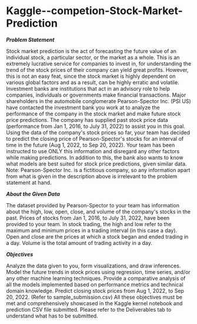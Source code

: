 # Kaggle--competion-Stock-Market-Prediction
***Problem Statement***

Stock market prediction is the act of forecasting the future value of an individual stock, a particular sector, or the market as a whole.
This is an extremely lucrative service for companies to invest in, for understanding the trend of the stock prices of their company can yield great profits. 
However, this is not an easy feat, since the stock market is highly dependent on various global factors and as a result, can be highly erratic and volatile. 
Investment banks are institutions that act in an advisory role to help companies, individuals or governments make financial transactions.
Major shareholders in the automobile conglomerate Pearson-Spector Inc. (PSI US) have contacted the investment bank you work at to analyze the performance of the company in the stock market and make future stock price predictions.
The company has supplied past stock price data (performance from Jan 1, 2016, to July 31, 2022) to assist you in this goal. Using the data of the company's stock prices so far, your team has decided to predict the closing price of Pearson-Spector's stocks for an interval of time in the future (Aug 1, 2022, to Sep 20, 2022). Your team has been instructed to use ONLY this information and disregard any other factors while making predictions.
In addition to this, the bank also wants to know what models are best suited for stock price predictions, given similar data.
Note: Pearson-Spector Inc. is a fictitious company, so any information apart from what is given in the description above is irrelevant to the problem statement at hand.

***About the Given Data***

The dataset provided by Pearson-Spector to your team has information about the high, low, open, close, and volume of the company's stocks in the past.
Prices of stocks from Jan 1, 2016, to July 31, 2022, have been provided to your team.
In stock trading, the high and low refer to the maximum and minimum prices in a trading interval (in this case a day).
Open and close are the prices at which a stock began and ended trading in a day.
Volume is the total amount of trading activity in a day.


***Objectives***

Analyze the data given to you, form visualizations, and draw inferences.
Model the future trends in stock prices using regression, time series, and/or any other machine learning techniques.
Provide a comparative analysis of all the models implemented based on performance metrics and technical domain knowledge.
Predict closing stock prices from Aug 1, 2022, to Sep 20, 2022. (Refer to sample_submission.csv)
All these objectives must be met and comprehensively showcased in the Kaggle kernel notebook and prediction CSV file submitted.
Please refer to the Deliverables tab to understand what has to be submitted.

